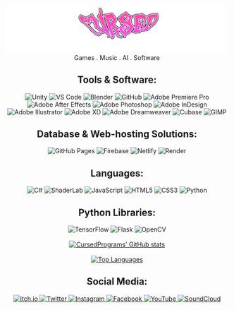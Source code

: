 <div align="center">
    <img src="https://github.com/CursedPrograms/cursedentertainment/raw/main/images/logos/logo-wide.png"
        alt="CursedEntertainment Logo">
 Games . Music . AI . Software
    <h2>Tools & Software:</h2>
    <div align="center">
        <img alt="Unity"
            src="https://img.shields.io/badge/Unity-%23007ab7.svg?&style=for-the-badge&logo=unity&logoColor=white" />
        <img alt="VS Code"
            src="https://img.shields.io/badge/VS_Code-%23007ab7.svg?style=for-the-badge&logo=visual-studio-code&logoColor=white" />
        <img alt="Blender"
            src="https://img.shields.io/badge/Blender-%23007ab7.svg?&style=for-the-badge&logo=blender&logoColor=white" />
        <img alt="GitHub"
            src="https://img.shields.io/badge/GitHub-%23007ab7.svg?style=for-the-badge&logo=github&logoColor=white" />
        <img alt="Adobe Premiere Pro"
            src="https://img.shields.io/badge/Adobe_Premiere_Pro-%23007ab7.svg?&style=for-the-badge&logo=adobe-premiere-pro&logoColor=white" />
        <img alt="Adobe After Effects"
            src="https://img.shields.io/badge/Adobe_After_Effects-%23007ab7.svg?&style=for-the-badge&logo=adobe-after-effects&logoColor=white" />
        <img alt="Adobe Photoshop"
            src="https://img.shields.io/badge/Adobe_Photoshop-%23007ab7.svg?&style=for-the-badge&logo=adobe-photoshop&logoColor=white" />
        <img alt="Adobe InDesign"
            src="https://img.shields.io/badge/Adobe_InDesign-%23007ab7.svg?&style=for-the-badge&logo=adobe-indesign&logoColor=white" />
        <img alt="Adobe Illustrator"
            src="https://img.shields.io/badge/Adobe_Illustrator-%23007ab7.svg?&style=for-the-badge&logo=adobe-illustrator&logoColor=white" />
        <img alt="Adobe XD"
            src="https://img.shields.io/badge/Adobe_XD-%23007ab7.svg?&style=for-the-badge&logo=adobe-xd&logoColor=white" />
        <img alt="Adobe Dreamweaver"
            src="https://img.shields.io/badge/Adobe_Dreamweaver-%23007ab7.svg?&style=for-the-badge&logo=adobe-dreamweaver&logoColor=white" />
        <img alt="Cubase"
            src="https://img.shields.io/badge/Cubase-%23007ab7.svg?&style=for-the-badge&logo=steinberg&logoColor=white" />
<img alt="GIMP"
            src="https://img.shields.io/badge/GIMP-%23007ab7.svg?&style=for-the-badge&logo=gimp&logoColor=white" />
    </div>
    <h2>Database & Web-hosting Solutions:</h2>
    <div align="center">
        <img alt="GitHub Pages"
            src="https://img.shields.io/badge/GitHub Pages-%23007ab7.svg?style=for-the-badge&logo=github&logoColor=white" />
        <img alt="Firebase"
            src="https://img.shields.io/badge/Firebase-%23007ab7.svg?style=for-the-badge&logo=firebase&logoColor=white" />
        <img alt="Netlify"
            src="https://img.shields.io/badge/Netlify-%23007ab7.svg?style=for-the-badge&logo=netlify&logoColor=white" />
        <img alt="Render"
            src="https://img.shields.io/badge/Render-%23007ab7.svg?style=for-the-badge&logo=render&logoColor=white" />
    </div>
    <h2>Languages:</h2>
    <div align="center">
        <img alt="C#"
            src="https://img.shields.io/badge/C%23-%23007ab7.svg?&style=for-the-badge&logo=csharp&logoColor=white" />
        <img alt="ShaderLab"
            src="https://img.shields.io/badge/ShaderLab-%23007ab7.svg?&style=for-the-badge&logo=unity&logoColor=white" />
        <img alt="JavaScript"
            src="https://img.shields.io/badge/JavaScript-%23007ab7.svg?&style=for-the-badge&logo=javascript&logoColor=white" />
        <img alt="HTML5"
            src="https://img.shields.io/badge/HTML5-%23007ab7.svg?&style=for-the-badge&logo=html5&logoColor=white" />
        <img alt="CSS3"
            src="https://img.shields.io/badge/CSS3-%23007ab7.svg?&style=for-the-badge&logo=css3&logoColor=white" />
        <img alt="Python"
            src="https://img.shields.io/badge/Python-%23007ab7.svg?&style=for-the-badge&logo=python&logoColor=white" />
    </div>
    <h2>Python Libraries:</h2>
    <div align="center">
        <img alt="TensorFlow"
            src="https://img.shields.io/badge/TensorFlow-%23007ab7.svg?&style=for-the-badge&logo=tensorflow&logoColor=white" />
        <img alt="Flask"
            src="https://img.shields.io/badge/Flask-%23007ab7.svg?&style=for-the-badge&logo=flask&logoColor=white" />
        <img alt="OpenCV"
            src="https://img.shields.io/badge/opencv-%23007ab7.svg?&style=for-the-badge&logo=opencv&logoColor=white" />
    </div>
</div>

<br>
<div align="center">
    <a href="https://github.com/cursedprograms/github-readme-stats">
        <img src="https://github-readme-stats.vercel.app/api?username=CursedPrograms"
            alt="CursedPrograms' GitHub stats">
    </a>
</div>
<br>
<div align="center">
    <a href="https://github.com/cursedprograms/github-readme-stats">
        <img src="https://github-readme-stats.vercel.app/api/top-langs/?username=CursedPrograms"
            alt="Top Languages">
    </a>
</div>
<div align="center">
    <h2>Social Media:</h2>
    <div align="center">
        <a href="https://cursed-entertainment.itch.io/">
            <img alt="itch.io"
                src="https://img.shields.io/badge/itch.io-%23007ab7.svg?&style=for-the-badge&logo=itchdotio&logoColor=white" />
        </a>
        <a href="https://twitter.com/NorowaretaGemu">
            <img alt="Twitter"
                src="https://img.shields.io/badge/Twitter-%23007ab7.svg?&style=for-the-badge&logo=twitter&logoColor=white" />
        </a>
        <a href="https://www.instagram.com/cursed.entertainment/">
            <img alt="Instagram"
                src="https://img.shields.io/badge/Instagram-%23007ab7.svg?&style=for-the-badge&logo=instagram&logoColor=white" />
        </a>
        <a href="https://www.facebook.com/CursedEntertainment/">
            <img alt="Facebook"
                src="https://img.shields.io/badge/Facebook-%23007ab7.svg?&style=for-the-badge&logo=facebook&logoColor=white" />
        </a>
        <a href="https://www.youtube.com/channel/UCmTHNMTp-i1TY-jxMqSjBpw">
            <img alt="YouTube"
                src="https://img.shields.io/badge/YouTube-%23007ab7.svg?&style=for-the-badge&logo=youtube&logoColor=white" />
        </a>
        <a href="https://soundcloud.com/cursedentertainment">
            <img alt="SoundCloud"
                src="https://img.shields.io/badge/SoundCloud-%23007ab7.svg?&style=for-the-badge&logo=soundcloud&logoColor=white" />
        </a>
    </div>
</div>
